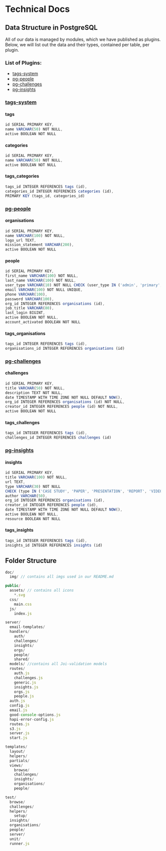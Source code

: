 # Technical Docs

## Data Structure in PostgreSQL
All of our data is managed by modules, which we have published as plugins. Below, we will list out the data and their types, contained per table, per plugin.

### List of Plugins:
* [tags-system](###tags-system)
* [pg-people](###pg-people)
* [pg-challenges](###pg-challenges)
* [pg-insights](###pg-insights)

### [tags-system](npmjs.com/package/tags-system)
#### tags
```js
id SERIAL PRIMARY KEY,
name VARCHAR(50) NOT NULL,
active BOOLEAN NOT NULL
```
#### categories
```js
id SERIAL PRIMARY KEY,
name VARCHAR(50) NOT NULL,
active BOOLEAN NOT NULL
```
#### tags_categories
```js
tags_id INTEGER REFERENCES tags (id),
categories_id INTEGER REFERENCES categories (id),
PRIMARY KEY (tags_id, categories_id)
```

### [pg-people](npmjs.com/package/pg-people)
#### organisations
```js
id SERIAL PRIMARY KEY,
name VARCHAR(100) NOT NULL,
logo_url TEXT,
mission_statement VARCHAR(200),
active BOOLEAN NOT NULL
```
#### people

```js
id SERIAL PRIMARY KEY,
first_name VARCHAR(100) NOT NULL,
last_name VARCHAR(100) NOT NULL,
user_type VARCHAR(10) NOT NULL CHECK (user_type IN ('admin', 'primary', 'secondary')),
email VARCHAR(100) NOT NULL UNIQUE,
phone VARCHAR(100),
password VARCHAR(100),
org_id INTEGER REFERENCES organisations (id),
job_title VARCHAR(80),
last_login BIGINT,
active BOOLEAN NOT NULL,
account_activated BOOLEAN NOT NULL
```

#### tags_organisations
```js
tags_id INTEGER REFERENCES tags (id),
organisations_id INTEGER REFERENCES organisations (id)
```

### [pg-challenges](npmjs.com/package/pg-challenges)

#### challenges
```js
id SERIAL PRIMARY KEY,
title VARCHAR(50) NOT NULL,
description TEXT NOT NULL,
date TIMESTAMP WITH TIME ZONE NOT NULL DEFAULT NOW(),
org_id INTEGER REFERENCES organisations (id) NOT NULL,
creator_id INTEGER REFERENCES people (id) NOT NULL,
active BOOLEAN NOT NULL
```

#### tags_challenges
```js
tags_id INTEGER REFERENCES tags (id),
challenges_id INTEGER REFERENCES challenges (id)
```

### [pg-insights](npmjs.com/package/pg-insights)

#### insights
```js
id SERIAL PRIMARY KEY,
title VARCHAR(100) NOT NULL,
url TEXT,
type VARCHAR(30) NOT NULL
CHECK (type IN ('CASE STUDY', 'PAPER', 'PRESENTATION', 'REPORT', 'VIDEO', 'WORKSHOP SUMMARY')),
author VARCHAR(50),
org_id INTEGER REFERENCES organisations (id),
creator_id INTEGER REFERENCES people (id),
date TIMESTAMP WITH TIME ZONE NOT NULL DEFAULT NOW(),
active BOOLEAN NOT NULL,
resource BOOLEAN NOT NULL
```

#### tags_insights
```js
tags_id INTEGER REFERENCES tags (id),
insights_id INTEGER REFERENCES insights (id)
```

## Folder Structure
```js
doc/
  img/ // contains all imgs used in our README.md

public/
  assets/ // contains all icons
    *.svg
  css/
    main.css
  js/
    index.js

server/
  email-templates/
  handlers/
    auth/
    challenges/
    insights/
    orgs/
    people/
    shared/  
  models/ //contains all Joi-validation models
  routes/
    auth.js
    challenges.js
    generic.js
    insights.js
    orgs.js
    people.js
  auth.js
  config.js
  email.js
  good-console-options.js
  hapi-error-config.js
  routes.js
  s3.js
  server.js
  start.js

templates/
  layout/
  helpers/
  partials/
  views/
    browse/
    challenges/
    insights/
    organisations/
    people/

test/
  browse/
  challenges/
  helpers/
    setup/
  insights/
  organisations/
  people/
  server/
  unit/
  runner.js
```
